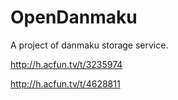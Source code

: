 OpenDanmaku
===========

A project of danmaku storage service.

http://h.acfun.tv/t/3235974

http://h.acfun.tv/t/4628811
